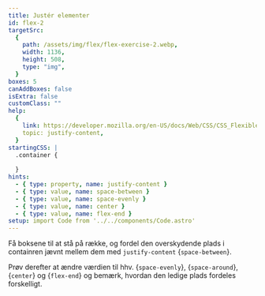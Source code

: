 ```yaml
---
title: Justér elementer
id: flex-2
targetSrc:
  {
    path: /assets/img/flex/flex-exercise-2.webp,
    width: 1136,
    height: 508,
    type: "img",
  }
boxes: 5
canAddBoxes: false
isExtra: false
customClass: ""
help:
  {
    link: https://developer.mozilla.org/en-US/docs/Web/CSS/CSS_Flexible_Box_Layout/Aligning_Items_in_a_Flex_Container#aligning_content_on_the_main_axis,
    topic: justify-content,
  }
startingCSS: |
  .container {
    
  }
hints:
  - { type: property, name: justify-content }
  - { type: value, name: space-between }
  - { type: value, name: space-evenly }
  - { type: value, name: center }
  - { type: value, name: flex-end }
setup: import Code from '../../components/Code.astro'
---
```


Få boksene til at stå på række, og fordel den overskydende plads i containren jævnt mellem dem med `justify-content` {<Code>space-between</Code>}.

Prøv derefter at ændre værdien til hhv. {<Code>space-evenly</Code>}, {<Code>space-around</Code>}, {<Code>center</Code>} og {<Code>flex-end</Code>} og bemærk, hvordan den ledige plads fordeles forskelligt.
